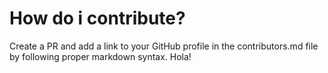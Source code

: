 # How do i contribute?

Create a PR and add a link to your GitHub profile in the contributors.md file by following proper markdown syntax.
Hola!

